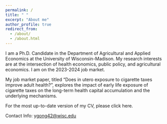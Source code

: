 ```yaml
---
permalink: /
title: " "
excerpt: "About me"
author_profile: true
redirect_from: 
  - /about/
  - /about.html
---
```


I am a Ph.D. Candidate in the Department of Agricultural and Applied Economics at the University of Wisconsin-Madison. My research interests are at the intersection of health economics, public policy, and agricultural economics. I am on the 2023-2024 job market.

My job market paper, titled “Does in utero exposure to cigarette taxes improve adult health?”, explores the impact of  early life exposure of cigarette taxes on the long-term health capital accumulation and the underlying mechanisms. 

For the most up-to-date version of my CV, please click here.

Contact Info: ygong42@wisc.edu
